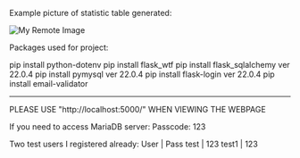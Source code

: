 Example picture of statistic table generated:

![My Remote Image](https://media.discordapp.net/attachments/1037398272219820039/1042977790644990053/image.png?width=1076&height=541)


Packages used for project:

pip install python-dotenv
pip install flask_wtf
pip install flask_sqlalchemy                             ver 22.0.4
pip install pymysql                                      ver 22.0.4
pip install flask-login                                  ver 22.0.4
pip install email-validator

--------------------------------------------------------
PLEASE USE "http://localhost:5000/" WHEN VIEWING THE WEBPAGE


If you need to access MariaDB server:
Passcode: 123

Two test users I registered already:
User           |         Pass
test           |         123
test1          |         123
